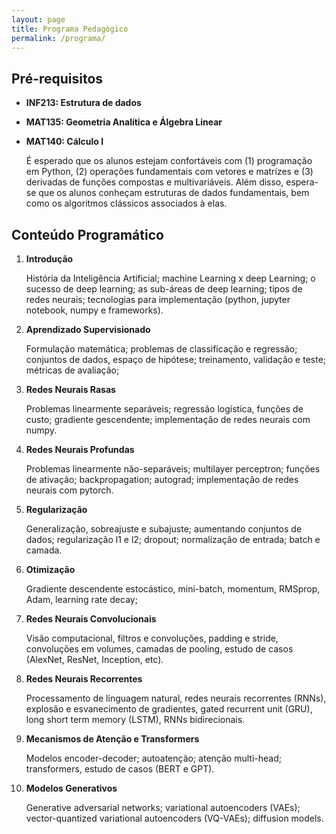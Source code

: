 ```yaml
---
layout: page
title: Programa Pedagógico
permalink: /programa/
---
```


## Pré-requisitos

- **INF213: Estrutura de dados**
- **MAT135: Geometria Analítica e Álgebra Linear**
- **MAT140: Cálculo I**

    É esperado que os alunos estejam confortáveis com (1) programação em Python, (2) operações fundamentais com vetores e matrízes e (3) derivadas de funções compostas e multivariáveis. Além disso, espera-se que os alunos conheçam estruturas de dados fundamentais, bem como os algoritmos clássicos associados à elas. 


## Conteúdo Programático

1. **Introdução**

    História da Inteligência Artificial; machine Learning x deep Learning; o sucesso de deep learning; as sub-áreas de deep learning; tipos de redes neurais; tecnologias para implementação (python, jupyter notebook, numpy e frameworks).

2. **Aprendizado Supervisionado**

     Formulação matemática; problemas de classificação e regressão; conjuntos de dados, espaço de hipótese; treinamento, validação e teste; métricas de avaliação;

3. **Redes Neurais Rasas**

    Problemas linearmente separáveis; regressão logística, funções de custo; gradiente gescendente; implementação de redes neurais com numpy.

4. **Redes Neurais Profundas**

    Problemas linearmente não-separáveis; multilayer perceptron; funções de ativação; backpropagation; autograd; implementação de redes neurais com pytorch.

5. **Regularização**
    
    Generalização, sobreajuste e subajuste; aumentando conjuntos de dados; regularização l1 e l2; dropout; normalização de entrada; batch e camada.

6. **Otimização**

    Gradiente descendente estocástico, mini-batch, momentum, RMSprop, Adam, learning rate decay;

7. **Redes Neurais Convolucionais**
    
    Visão computacional, filtros e convoluções, padding e stride, convoluções em volumes, camadas de pooling, estudo de casos (AlexNet, ResNet, Inception, etc).

8. **Redes Neurais Recorrentes**

    Processamento de linguagem natural, redes neurais recorrentes (RNNs), explosão e esvanecimento de gradientes, gated recurrent unit (GRU), long short term memory (LSTM), RNNs bidirecionais.

9. **Mecanismos de Atenção e Transformers**

    Modelos encoder-decoder; autoatenção; atenção multi-head; transformers, estudo de casos (BERT e GPT).

10. **Modelos Generativos**

    Generative adversarial networks; variational autoencoders (VAEs); vector-quantized variational autoencoders (VQ-VAEs); diffusion models.